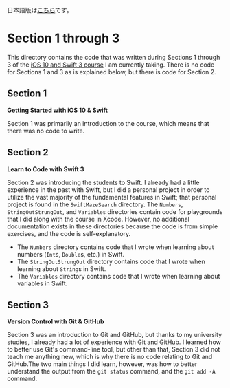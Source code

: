 日本語版は[こちら](https://github.com/ahuber1/iOS-Portfolio/blob/master/japanese/Section_1_thru_3/README.md)です。

# Section 1 through 3

This directory contains the code that was written during Sections 1 through 3 of the [iOS 10 and Swift 3 course](https://www.udemy.com/devslopes-ios10/) I am currently taking. There is no code for Sections 1 and 3 as is explained below, but there is code for Section 2.

## Section 1
**Getting Started with iOS 10 & Swift**

Section 1 was primarily an introduction to the course, which means that there was no code to write.

## Section 2
**Learn to Code with Swift 3**

Section 2 was introducing the students to Swift. I already had a little experience in the past with Swift, but I did a personal project in order to utilize the vast majority of the fundamental features in Swift; that personal project is found in the `SwiftMazeSearch` directory. The `Numbers`, `StringOutStrungOut`, and `Variables` directories contain code for playgrounds that I did along with the course in Xcode. However, no additional documentation exists in these directories because the code is from simple exercises, and the code is self-explanatory.

- The `Numbers` directory contains code that I wrote when learning about numbers (`Int`s, `Double`s, etc.) in Swift.
- The `StringOutStrungOut` directory contains code that I wrote when learning about `String`s in Swift.
- The `Variables` directory contains code that I wrote when learning about variables in Swift.

## Section 3
**Version Control with Git & GitHub**

Section 3 was an introduction to Git and GitHub, but thanks to my university studies, I already had a lot of experience with Git and GitHub. I learned how to better use Git's command-line tool, but other than that, Section 3 did not teach me anything new, which is why there is no code relating to Git and GitHub.The two main things I did learn, however, was how to better understand the output from the `git status` command, and the `git add -A` command.

